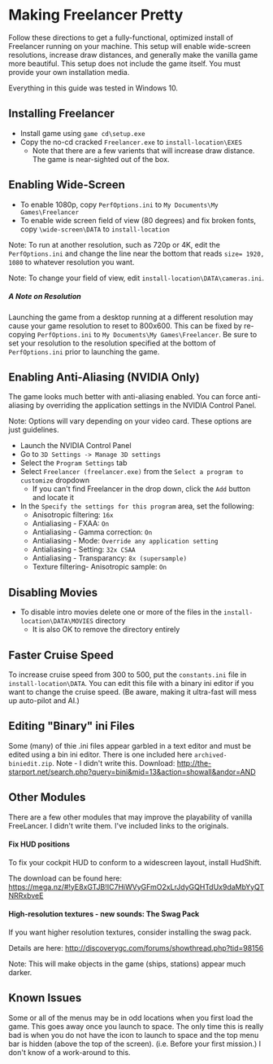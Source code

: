 # Making Freelancer Pretty
Follow these directions to get a fully-functional, optimized install of Freelancer running on your machine.
This setup will enable wide-screen resolutions, increase draw distances, and generally make the vanilla
game more beautiful.  This setup does not include the game itself.  You must provide your own installation
media.

Everything in this guide was tested in Windows 10.

## Installing Freelancer
* Install game using `game cd\setup.exe`
* Copy the no-cd cracked `Freelancer.exe` to `install-location\EXES`
    * Note that there are a few varients that will increase draw distance.  The game is near-sighted out of the box.

## Enabling Wide-Screen
* To enable 1080p, copy `PerfOptions.ini` to `My Documents\My Games\Freelancer`
* To enable wide screen field of view (80 degrees) and fix broken fonts, copy `\wide-screen\DATA` to `install-location`

Note:  To run at another resolution, such as 720p or 4K, edit the `PerfOptions.ini` and change the line near
the bottom that reads `size= 1920, 1080` to whatever resolution you want.

Note:  To change your field of view, edit `install-location\DATA\cameras.ini`.

##### A Note on Resolution
Launching the game from a desktop running at a different resolution may cause your game resolution to reset 
to 800x600.  This can be fixed by re-copying `PerfOptions.ini` to `My Documents\My Games\Freelancer`.  Be sure to
set your resolution to the resolution specified at the bottom of `PerfOptions.ini` prior to launching the game.

## Enabling Anti-Aliasing (NVIDIA Only)
The game looks much better with anti-aliasing enabled.  You can force anti-aliasing by overriding the application
settings in the NVIDIA Control Panel.

Note: Options will vary depending on your video card.  These options are just guidelines.

* Launch the NVIDIA Control Panel
* Go to `3D Settings -> Manage 3D settings`
* Select the `Program Settings` tab
* Select `Freelancer (freelancer.exe)` from the `Select a program to customize` dropdown
    * If you can't find Freelancer in the drop down, click the `Add` button and locate it
* In the `Specify the settings for this program` area, set the following:
    * Anisotropic filtering: `16x`
    * Antialiasing - FXAA: `On`
    * Antialiasing - Gamma correction: `On`
    * Antialiasing - Mode: `Override any application setting`
    * Antialiasing - Setting: `32x CSAA`
    * Antialiasing - Transparancy: `8x (supersample)`
    * Texture filtering- Anisotropic sample: `On`

## Disabling Movies
* To disable intro movies delete one or more of the files in the `install-location\DATA\MOVIES` directory
    * It is also OK to remove the directory entirely

## Faster Cruise Speed
To increase cruise speed from 300 to 500, put the `constants.ini` file in `install-location\DATA`.
You can edit this file with a binary ini editor if you want to change the cruise speed.  (Be aware, making it
ultra-fast will mess up auto-pilot and AI.)

## Editing "Binary" ini Files
Some (many) of thie .ini files appear garbled in a text editor and must be edited using a bin ini editor.
There is one included here `archived-biniedit.zip`.  Note - I didn't write this.
Download:  http://the-starport.net/search.php?query=bini&mid=13&action=showall&andor=AND

## Other Modules
There are a few other modules that may improve the playability of vanilla FreeLancer.  I didn't write them.
I've included links to the originals.

#### Fix HUD positions
To fix your cockpit HUD to conform to a widescreen layout, install HudShift.

The download can be found here:  https://mega.nz/#!yE8xGTJB!IC7HiWVyGFmO2xLrJdyGQHTdUx9daMbYyQTNRRxbveE

#### High-resolution textures - new sounds: The Swag Pack
If you want higher resolution textures, consider installing the swag pack.

Details are here:  http://discoverygc.com/forums/showthread.php?tid=98156

Note:  This will make objects in the game (ships, stations) appear much darker.

## Known Issues
Some or all of the menus may be in odd locations when you first load the game.  This goes away once you launch
to space.  The only time this is really bad is when you do not have the icon to launch to space and the top menu
bar is hidden (above the top of the screen).  (i.e. Before your first mission.)  I don't know of a work-around
to this.